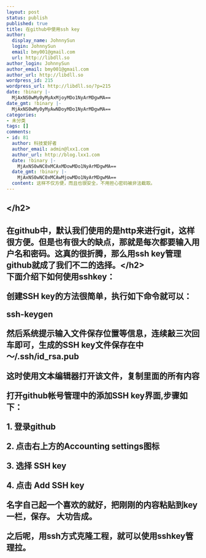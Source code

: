 ```yaml
---
layout: post
status: publish
published: true
title: 在github中使用ssh key
author:
  display_name: JohnnySun
  login: JohnnySun
  email: bmy001@gmail.com
  url: http://libdll.so
author_login: JohnnySun
author_email: bmy001@gmail.com
author_url: http://libdll.so
wordpress_id: 215
wordpress_url: http://libdll.so/?p=215
date: !binary |-
  MjAxNS0wMy0yMyAxMjoyMDo1NyArMDgwMA==
date_gmt: !binary |-
  MjAxNS0wMy0yMyAwNDoyMDo1NyArMDgwMA==
categories:
- 未分类
tags: []
comments:
- id: 81
  author: 科技爱好者
  author_email: admin@lxx1.com
  author_url: http://blog.lxx1.com
  date: !binary |-
    MjAxNS0wNC0xMCAxMDowMDo1NyArMDgwMA==
  date_gmt: !binary |-
    MjAxNS0wNC0xMCAwMjowMDo1NyArMDgwMA==
  content: 这样不仅方便，而且也很安全，不用担心密码被非法截取。
---
```

<h2 style="text-align: left;"><&#47;h2></p>
<h2 style="text-align: left;">在github中，默认我们使用的是http来进行git，这样很方便。但是也有很大的缺点，那就是每次都要输入用户名和密码。这真的很折腾，那么用ssh key管理github就成了我们不二的选择。<&#47;h2><br />
下面介绍下如何使用sshkey：</p>
<p>创建SSH key的方法很简单，执行如下命令就可以：</p>
<p>ssh-keygen</p>
<p>然后系统提示输入文件保存位置等信息，连续敲三次回车即可，生成的SSH key文件保存在中～&#47;.ssh&#47;id_rsa.pub</p>
<p>这时使用文本编辑器打开该文件，复制里面的所有内容</p>
<p>打开github帐号管理中的添加SSH key界面,步骤如下：</p>
<p>1. 登录github</p>
<p>2. 点击右上方的Accounting settings图标</p>
<p>3. 选择 SSH key</p>
<p>4. 点击 Add SSH key</p>
<p>名字自己起一个喜欢的就好，把刚刚的内容粘贴到key一栏，保存。 大功告成。</p>
<p>之后呢，用ssh方式克隆工程，就可以使用sshkey管理拉。</p>
